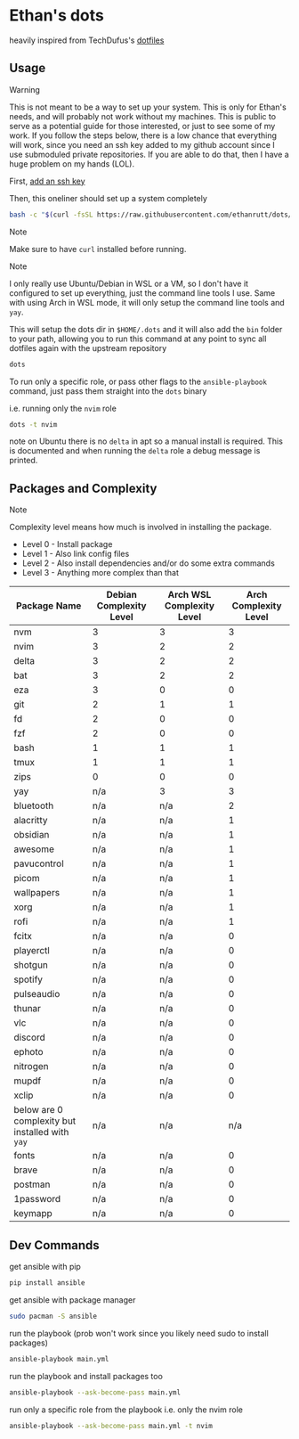 # Ethan's dots

heavily inspired from TechDufus's
[dotfiles](https://github.com/TechDufus/dotfiles)

## Usage

> [!WARNING]
> This is not meant to be a way to set up your system. This is only for Ethan's
> needs, and will probably not work without my machines. This is public to
> serve as a potential guide for those interested, or just to see some of my
> work. If you follow the steps below, there is a low chance that everything
> will work, since you need an ssh key added to my github account since I use
> submoduled private repositories. If you are able to do that, then I have a
> huge problem on my hands (LOL).

First, [add an ssh key](https://docs.github.com/en/authentication/connecting-to-github-with-ssh/adding-a-new-ssh-key-to-your-github-account)

Then, this oneliner should set up a system completely
```sh
bash -c "$(curl -fsSL https://raw.githubusercontent.com/ethanrutt/dots/main/bin/dots)"
```
> [!NOTE]
> Make sure to have `curl` installed before running.

> [!NOTE]
> I only really use Ubuntu/Debian in WSL or a VM, so I don't have it configured
> to set up everything, just the command line tools I use. Same with using Arch
> in WSL mode, it will only setup the command line tools and `yay`.

This will setup the dots dir in `$HOME/.dots` and it will also add the `bin`
folder to your path, allowing you to run this command at any point to sync all
dotfiles again with the upstream repository
```sh
dots
```

To run only a specific role, or pass other flags to the `ansible-playbook`
command, just pass them straight into the `dots` binary

i.e. running only the `nvim` role
```sh
dots -t nvim
```

note on Ubuntu there is no `delta` in apt so a manual install is required. This
is documented and when running the `delta` role a debug message is printed.

## Packages and Complexity
> [!NOTE]
> Complexity level means how much is involved in installing the package.
> - Level 0 - Install package
> - Level 1 - Also link config files
> - Level 2 - Also install dependencies and/or do some extra commands
> - Level 3 - Anything more complex than that

| Package Name  | Debian Complexity Level | Arch WSL Complexity Level| Arch Complexity Level|
| ------------- | ----------------------- | ------------------------ | -------------------- |
| nvm | 3 | 3 | 3 |
| nvim | 3 | 2 | 2 |
| delta | 3 | 2 | 2 |
| bat | 3 | 2 | 2 |
| eza | 3 | 0 | 0 |
| git | 2 | 1 | 1 |
| fd | 2 | 0 | 0 |
| fzf | 2 | 0 | 0 |
| bash | 1 | 1 | 1 |
| tmux | 1 | 1 | 1 |
| zips | 0 | 0 | 0 |
| yay | n/a | 3 | 3 |
| bluetooth | n/a | n/a | 2 |
| alacritty | n/a | n/a | 1 |
| obsidian | n/a | n/a | 1 |
| awesome | n/a | n/a | 1 |
| pavucontrol | n/a | n/a | 1 |
| picom | n/a | n/a | 1 |
| wallpapers | n/a | n/a | 1 |
| xorg | n/a | n/a | 1 |
| rofi | n/a | n/a | 1 |
| fcitx | n/a | n/a | 0 |
| playerctl | n/a | n/a | 0 |
| shotgun | n/a | n/a | 0 |
| spotify | n/a | n/a | 0 |
| pulseaudio | n/a | n/a | 0 |
| thunar | n/a | n/a | 0 |
| vlc | n/a | n/a | 0 |
| discord | n/a | n/a | 0 |
| ephoto | n/a | n/a | 0 |
| nitrogen | n/a | n/a | 0 |
| mupdf | n/a | n/a | 0 |
| xclip | n/a | n/a | 0 |
| below are 0 complexity but installed with `yay` | n/a | n/a | n/a |
| fonts | n/a | n/a | 0 |
| brave | n/a | n/a | 0 |
| postman | n/a | n/a | 0 |
| 1password | n/a | n/a | 0 |
| keymapp | n/a | n/a | 0 |

## Dev Commands

get ansible with pip
```sh
pip install ansible
```

get ansible with package manager
```sh
sudo pacman -S ansible
```

run the playbook (prob won't work since you likely need sudo to install
packages)
```sh
ansible-playbook main.yml
```

run the playbook and install packages too
```sh
ansible-playbook --ask-become-pass main.yml
```

run only a specific role from the playbook i.e. only the nvim role
```sh
ansible-playbook --ask-become-pass main.yml -t nvim
```

